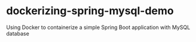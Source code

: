 # dockerizing-spring-mysql-demo
Using Docker to containerize a simple Spring Boot application with MySQL database
